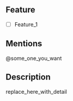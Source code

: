 ## Feature
- [ ] Feature_1

## Mentions

@some_one_you_want

## Description

replace_here_with_detail
